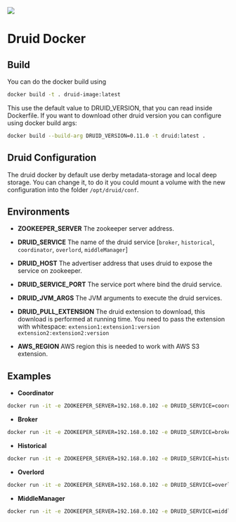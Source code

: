 ![](http://www.malinga.me/wp-content/uploads/2017/08/Druid_MasterLogo_Full-ColorTransparent.png)

# Druid Docker

## Build

You can do the docker build using

```bash
docker build -t . druid-image:latest
```

This use the default value to DRUID_VERSION, that you can read inside Dockerfile. If you want to download other druid version you can configure using docker build args:

```bash
docker build --build-arg DRUID_VERSION=0.11.0 -t druid:latest .
```

## Druid Configuration

The druid docker by default use derby metadata-storage and local deep storage. You can change it, to do it you could mount a volume with the new configuration into the folder `/opt/druid/conf`.

## Environments

* **ZOOKEEPER_SERVER**
The zookeeper server address.

* **DRUID_SERVICE**
The name of the druid service [`broker`, `historical`, `coordinator`, `overlord`, `middleManager`]

* **DRUID_HOST**
The advertiser address that uses druid to expose the service on zookeeper.

* **DRUID_SERVICE_PORT**
The service port where bind the druid service.

* **DRUID_JVM_ARGS**
The JVM arguments to execute the druid services.

* **DRUID_PULL_EXTENSION**
The druid extension to download, this download is performed at running time. You need to pass the extension with whitespace: `extension1:extension1:version extension2:extension2:version`

* **AWS_REGION**
AWS region this is needed to work with AWS S3 extension.

## Examples

* **Coordinator**

```bash
docker run -it -e ZOOKEEPER_SERVER=192.168.0.102 -e DRUID_SERVICE=coordinator -e DRUID_HOST=192.168.0.102 -e DRUID_SERVICE_PORT=8081 -e DRUID_JVM_ARGS="-server -Xms256m -Xmx256m -Duser.timezone=UTC -Dfile.encoding=UTF-8 -Djava.util.logging.manager=org.apache.logging.log4j.jul.LogManager -Dderby.stream.error.file=var/druid/derby.log" druid:latest
```

* **Broker**

```bash
docker run -it -e ZOOKEEPER_SERVER=192.168.0.102 -e DRUID_SERVICE=broker -e DRUID_HOST=192.168.0.102 -e DRUID_SERVICE_PORT=8080 -e DRUID_JVM_ARGS="-server -Xms6g -Xmx6g -Duser.timezone=UTC -Dfile.encoding=UTF-8 -Djava.util.logging.manager=org.apache.logging.log4j.jul.LogManager -XX:NewSize=512m -XX:MaxNewSize=512m -XX:MaxDirectMemorySize=6g -XX:+UseG1GC -XX:+PrintGCDetails -XX:+PrintGCTimeStamps" druid:latest
```

* **Historical**

```bash
docker run -it -e ZOOKEEPER_SERVER=192.168.0.102 -e DRUID_SERVICE=historical -e DRUID_HOST=192.168.0.102 -e DRUID_SERVICE_PORT=8081 -e DRUID_JVM_ARGS="-server -Xms2g -Xmx2g -XX:MaxDirectMemorySize=3g -Duser.timezone=UTC -Dfile.encoding=UTF-8 -Djava.util.logging.manager=org.apache.logging.log4j.jul.LogManager -XX:NewSize=1g -XX:MaxNewSize=1g -XX:+UseConcMarkSweepGC -XX:+PrintGCDetails -XX:+PrintGCTimeStamps" druid:latest
```

* **Overlord**

```bash
docker run -it -e ZOOKEEPER_SERVER=192.168.0.102 -e DRUID_SERVICE=overlord -e DRUID_HOST=192.168.0.102 -e DRUID_SERVICE_PORT=8084 -e DRUID_JVM_ARGS="-server -Xms256m -Xmx256m -Duser.timezone=UTC -Dfile.encoding=UTF-8 -Djava.util.logging.manager=org.apache.logging.log4j.jul.LogManager" druid:latest
```

* **MiddleManager**

```bash
docker run -it -e ZOOKEEPER_SERVER=192.168.0.102 -e DRUID_SERVICE=middleManager -e DRUID_HOST=192.168.0.102 -e DRUID_SERVICE_PORT=8091 -e DRUID_JVM_ARGS="-server -Xms64m -Xmx64m -Duser.timezone=UTC -Dfile.encoding=UTF-8 -Djava.util.logging.manager=org.apache.logging.log4j.jul.LogManager" druid:latest
```
